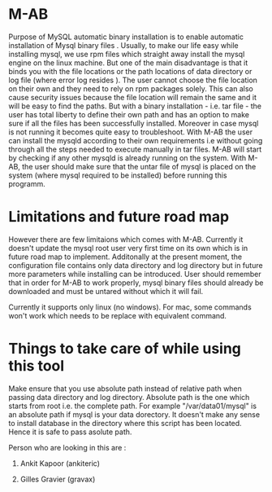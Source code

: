 # M-AB

Purpose of MySQL automatic binary installation is to enable automatic installation of Mysql binary files . Usually, to make our life easy while installing mysql, we use rpm files which straight away install the mysql engine on the linux machine. But one of the main disadvantage is that it binds you with the file locations or the path locations of data directory or log file (where error log resides ). The user cannot choose the file location on their own and they need to rely on rpm packages solely. This can also cause security issues because the file location will remain the same and it will be easy to find the paths. But with a binary installation - i.e. tar file - the user has total liberty to define their own path and has an option to make sure if all the files has been successfully installed. Moreover in case mysql is not running it becomes quite easy to troubleshoot. With M-AB the user can install the mysqld according to their own requirements i.e without going through all the steps needed to execute manually in tar files. M-AB will start by checking if any other mysqld is already running on the system. With M-AB, the user should make sure that the untar file of mysql is placed on the system (where mysql required to be installed) before running this programm.




# Limitations and future road map

However there are few limitaions which comes with M-AB. Currently it doesn't update the mysql root user very first time on its own which is in future road map to implement. Additonally at the present moment, the configuration file contains only data directory and log directory but in future more parameters while installing can be introduced. User should remember that in order for M-AB to work properly, mysql binary files should already be downloaded and must be untared without which it will fail.

Currently it supports only linux (no windows). For mac, some commands won't work which needs to be replace with equivalent command.


# Things to take care of while using this tool 

Make ensure that you use absolute path instead of relative path when passing data directory and log directory. Absolute path is the one which starts from root i.e. the complete path. For example "/var/data01/mysql" is an absolute path if mysql is your data dorectory. It doesn't make any sense to install database in the directory where this script has been located. Hence it is safe to pass asolute path.

Person who are looking in this are :

1. Ankit Kapoor (ankiteric)

2. Gilles Gravier (gravax)
